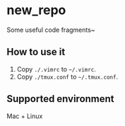 # new_repo

Some useful code fragments~

## How to use it

1. Copy `./.vimrc` to `~/.vimrc`.
2. Copy `./tmux.conf` to `~/.tmux.conf`.

## Supported environment

Mac + Linux

